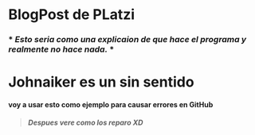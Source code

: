 # BlogPost de PLatzi
### * *Esto seria como una explicaion de que hace el programa y realmente no hace nada.* *
# Johnaiker es un sin sentido
#### voy a usar esto como ejemplo para causar errores en GitHub
>##### **Despues vere como los reparo XD**
